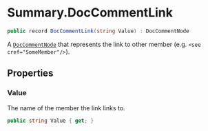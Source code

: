 # Summary.DocCommentLink
```cs
public record DocCommentLink(string Value) : DocCommentNode
```

A [`DocCommentNode`](./DocCommentNode.md) that represents the link to other member (e.g. `<see cref="SomeMember"/>`).

## Properties
### Value
The name of the member the link links to.

```cs
public string Value { get; }
```

